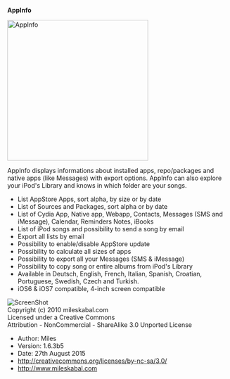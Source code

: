 **AppInfo**

<img src="http://mileskabal.com/cydia/screenshots/appinfo_1.6_01.png" alt="AppInfo" style="width: 320px;"/>

AppInfo displays informations about installed apps, repo/packages and native apps (like Messages) with export options. AppInfo can also explore your iPod's Library and knows in which folder are your songs.

* List AppStore Apps, sort alpha, by size or by date
* List of Sources and Packages, sort alpha or by date
* List of Cydia App, Native app, Webapp, Contacts, Messages (SMS and iMessage), Calendar, Reminders Notes, iBooks
* List of iPod songs and possibility to send a song by email
* Export all lists by email
* Possibility to enable/disable AppStore update
* Possibility to calculate all sizes of apps
* Possibility to export all your Messages (SMS &amp; iMessage)
* Possibility to copy song or entire albums from iPod's Library
* Available in Deutsch, English, French, Italian, Spanish, Croatian, Portuguese, Swedish, Czech and Turkish.
* iOS6 &amp; iOS7 compatible, 4-inch screen compatible



![ScreenShot](http://i.creativecommons.org/l/by-nc-sa/3.0/88x31.png)  
Copyright (c) 2010 mileskabal.com  
Licensed under a Creative Commons  
Attribution - NonCommercial - ShareAlike 3.0 Unported License  
* Author: Miles
* Version: 1.6.3b5
* Date: 27th August 2015
* http://creativecommons.org/licenses/by-nc-sa/3.0/ 
* http://www.mileskabal.com


